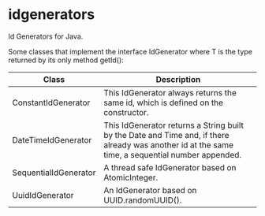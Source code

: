 # idgenerators
Id Generators for Java.

Some classes that implement the interface IdGenerator<T> where T is the type returned by its only method getId():

Class | Description
------------ | -------------
ConstantIdGenerator<T> | This IdGenerator always returns the same id, which is defined on the constructor.
DateTimeIdGenerator | This IdGenerator returns a String built by the Date and Time and, if there already was another id at the same time, a sequential number appended.
SequentialIdGenerator | A thread safe IdGenerator based on AtomicInteger.
UuidIdGenerator | An IdGenerator based on UUID.randomUUID().
